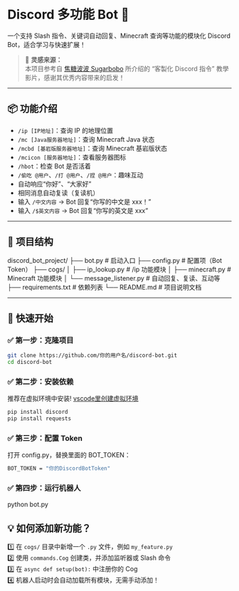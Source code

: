 # Discord 多功能 Bot 🤖

一个支持 Slash 指令、关键词自动回复、Minecraft 查询等功能的模块化 Discord Bot，适合学习与快速扩展！

> 🎨 **灵感来源：**  
> 本项目参考自 [焦糖波波 Sugarbobo](https://www.youtube.com/watch?v=vSJC5qiI3Rs&t=361s) 所介绍的 “客製化 Discord 指令” 教學影片，感谢其优秀内容带来的启发！

---

## 📦 功能介绍

- `/ip [IP地址]`：查询 IP 的地理位置
- `/mc [Java服务器地址]`：查询 Minecraft Java 状态
- `/mcbd [基岩版服务器地址]`：查询 Minecraft 基岩版状态
- `/mcicon [服务器地址]`：查看服务器图标
- `/hbot`：检查 Bot 是否活着
- `/偷吃 @用户`、`/打 @用户`、`/捏 @用户`：趣味互动
- 自动响应“你好”、“大家好”
- 相同消息自动复读（复读机）
- 输入 `/中文内容` → Bot 回复“你写的中文是 xxx！”
- 输入 `/$英文内容` → Bot 回复“你写的英文是 xxx”

---

## 📂 项目结构
discord_bot_project/
├── bot.py # 启动入口
├── config.py # 配置项（Bot Token）
├── cogs/
│ ├── ip_lookup.py # /ip 功能模块
│ ├── minecraft.py # Minecraft 功能模块
│ └── message_listener.py # 自动回复、复读、互动等
├── requirements.txt # 依赖列表
└── README.md # 项目说明文档

---

## 🚀 快速开始

### ✅ 第一步：克隆项目

```bash
git clone https://github.com/你的用户名/discord-bot.git
cd discord-bot
```

### ✅ 第二步：安装依赖
推荐在虚拟环境中安装!  [vscode里创建虚拟环境](https://www.bilibili.com/video/BV19r5WzkEjk/?share_source=copy_web&vd_source=af1b836b3dccf648b1eeecc5e9541b1e)
```bash
pip install discord
pip install requests
```
### ✅ 第三步：配置 Token
打开 config.py，替换里面的 BOT_TOKEN：
```bash
BOT_TOKEN = "你的DiscordBotToken"
```
### ✅ 第四步：运行机器人
python bot.py

## 💡 如何添加新功能？

1️⃣ 在 `cogs/` 目录中新增一个 `.py` 文件，例如 `my_feature.py`  
2️⃣ 使用 `commands.Cog` 创建类，并添加监听器或 Slash 命令  
3️⃣ 在 `async def setup(bot):` 中注册你的 Cog  
4️⃣ 机器人启动时会自动加载所有模块，无需手动添加！ 











